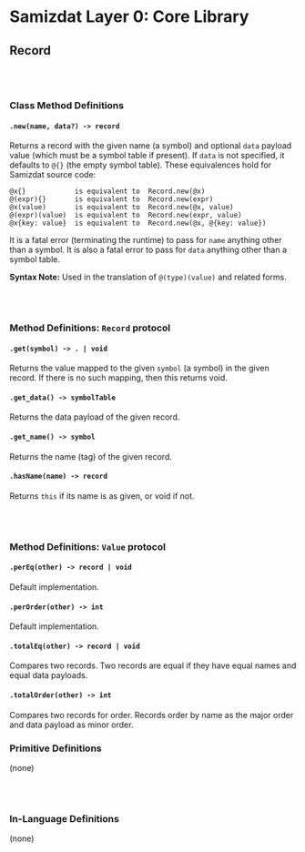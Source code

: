 Samizdat Layer 0: Core Library
==============================

Record
------

<br><br>
### Class Method Definitions

#### `.new(name, data?) -> record`

Returns a record with the given name (a symbol) and optional `data` payload
value (which must be a symbol table if present). If `data` is not specified,
it defaults to `@{}` (the empty symbol table). These equivalences hold for
Samizdat source code:

```
@x{}            is equivalent to  Record.new(@x)
@(expr){}       is equivalent to  Record.new(expr)
@x(value)       is equivalent to  Record.new(@x, value)
@(expr)(value)  is equivalent to  Record.new(expr, value)
@x{key: value}  is equivalent to  Record.new(@x, @{key: value})
```

It is a fatal error (terminating the runtime) to pass for `name` anything
other than a symbol. It is also a fatal error to pass for `data` anything
other than a symbol table.

**Syntax Note:** Used in the translation of `@(type)(value)` and related forms.


<br><br>
### Method Definitions: `Record` protocol

#### `.get(symbol) -> . | void`

Returns the value mapped to the given `symbol` (a symbol) in the given
record. If there is no such mapping, then this returns void.

#### `.get_data() -> symbolTable`

Returns the data payload of the given record.

#### `.get_name() -> symbol`

Returns the name (tag) of the given record.

#### `.hasName(name) -> record`

Returns `this` if its name is as given, or void if not.


<br><br>
### Method Definitions: `Value` protocol

#### `.perEq(other) -> record | void`

Default implementation.

#### `.perOrder(other) -> int`

Default implementation.

#### `.totalEq(other) -> record | void`

Compares two records. Two records are equal if they have equal names and
equal data payloads.

#### `.totalOrder(other) -> int`

Compares two records for order. Records order by name as the major order
and data payload as minor order.


### Primitive Definitions

(none)


<br><br>
### In-Language Definitions

(none)
